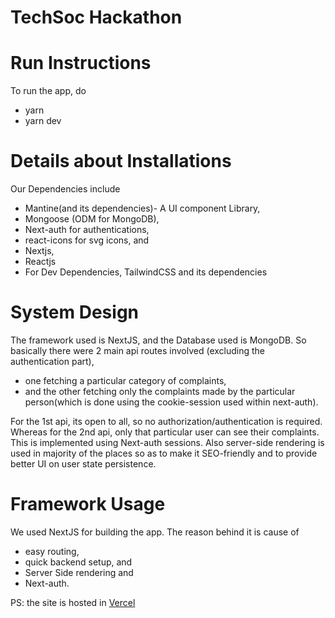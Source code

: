 # TechSoc Hackathon

# Run Instructions

To run the app, do

- yarn
- yarn dev

# Details about Installations

Our Dependencies include

- Mantine(and its dependencies)- A UI component Library,
- Mongoose (ODM for MongoDB),
- Next-auth for authentications,
- react-icons for svg icons, and
- Nextjs,
- Reactjs
- For Dev Dependencies, TailwindCSS and its dependencies

# System Design

The framework used is NextJS, and the Database used is MongoDB.
So basically there were 2 main api routes involved (excluding the authentication part),

- one fetching a particular category of complaints,
- and the other fetching only the complaints made by the particular person(which is done using the cookie-session used within next-auth).

For the 1st api, its open to all, so no authorization/authentication is required. Whereas for the 2nd api, only that particular user can see their complaints.
This is implemented using Next-auth sessions. Also server-side rendering is used in majority of the places so as to make it SEO-friendly and to provide better UI on user state persistence.

# Framework Usage

We used NextJS for building the app. The reason behind it is cause of

- easy routing,
- quick backend setup, and
- Server Side rendering and
- Next-auth.

PS: the site is hosted in <a href="https://comportal.vercel.app">Vercel</a>
